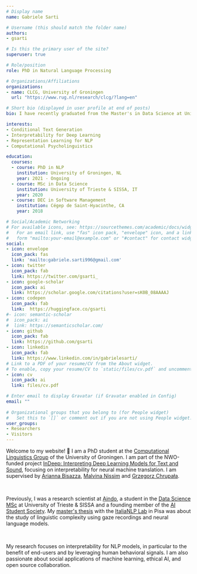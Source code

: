 ```yaml
---
# Display name
name: Gabriele Sarti

# Username (this should match the folder name)
authors:
- gsarti

# Is this the primary user of the site?
superuser: true

# Role/position
role: PhD in Natural Language Processing

# Organizations/Affiliations
organizations:
- name: CLCG, University of Groningen
  url: "https://www.rug.nl/research/clcg/?lang=en"

# Short bio (displayed in user profile at end of posts)
bio: I have recently graduated from the Master's in Data Science at University of Trieste and the International School of Advanced Studies (SISSA). My research interests focus on interpreting deep models and understanding their learning dynamics, in particular when dealing with natural language.

interests:
- Conditional Text Generation
- Interpretability for Deep Learning
- Representation Learning for NLP
- Computational Psycholinguistics

education:
  courses:
  - course: PhD in NLP
    institution: University of Groningen, NL
    year: 2021 - Ongoing
  - course: MSc in Data Science
    institution: University of Trieste & SISSA, IT
    year: 2020
  - course: DEC in Software Management
    institution: Cégep de Saint-Hyacinthe, CA
    year: 2018

# Social/Academic Networking
# For available icons, see: https://sourcethemes.com/academic/docs/widgets/#icons
#   For an email link, use "fas" icon pack, "envelope" icon, and a link in the
#   form "mailto:your-email@example.com" or "#contact" for contact widget.
social:
- icon: envelope
  icon_pack: fas
  link: 'mailto:gabriele.sarti996@gmail.com'
- icon: twitter
  icon_pack: fab
  link: https://twitter.com/gsarti_
- icon: google-scholar
  icon_pack: ai
  link: https://scholar.google.com/citations?user=sK0B_08AAAAJ
- icon: codepen
  icon_pack: fab
  link:  https://huggingface.co/gsarti
#- icon: semantic-scholar
#  icon_pack: ai
#  link: https://semanticscholar.com/
- icon: github
  icon_pack: fab
  link: https://github.com/gsarti
- icon: linkedin
  icon_pack: fab
  link: https://www.linkedin.com/in/gabrielesarti/
# Link to a PDF of your resume/CV from the About widget.
# To enable, copy your resume/CV to `static/files/cv.pdf` and uncomment the lines below.  
- icon: cv
  icon_pack: ai
  link: files/cv.pdf

# Enter email to display Gravatar (if Gravatar enabled in Config)
email: ""
  
# Organizational groups that you belong to (for People widget)
#   Set this to `[]` or comment out if you are not using People widget.  
user_groups:
- Researchers
- Visitors
---
```


Welcome to my website! 👋 I am a PhD student at the [Computational Linguistics Group](https://www.rug.nl/research/clcg/research/cl/) of the University of Groningen. I am part of the NWO-funded project [InDeep: Interpreting Deep Learning Models for Text and Sound](https://interpretingdl.github.io), focusing on interpretability for neural machine translation. I am supervised by [Arianna Bisazza](http://www.cs.rug.nl/~bisazza/), [Malvina Nissim](https://malvinanissim.github.io/) and [Grzegorz Chrupała](https://grzegorz.chrupala.me).

<br>

Previously, I was a research scientist at [Aindo](https://www.aindo.com), a student in the [Data Science MSc](https://dssc.units.it/) at University of Trieste & SISSA and a founding member of the [AI Student Society](https://www.ai2s.it). My [master's thesis](http://gsarti.com/thesis/introduction.html) with the [ItaliaNLP Lab](http://www.italianlp.it/) in Pisa was about the study of linguistic complexity using gaze recordings and neural language models.

<br>

My research focuses on interpretability for NLP models, in particular to the benefit of end-users and by leveraging human behavioral signals. I am also passionate about social applications of machine learning, ethical AI, and open source collaboration.
